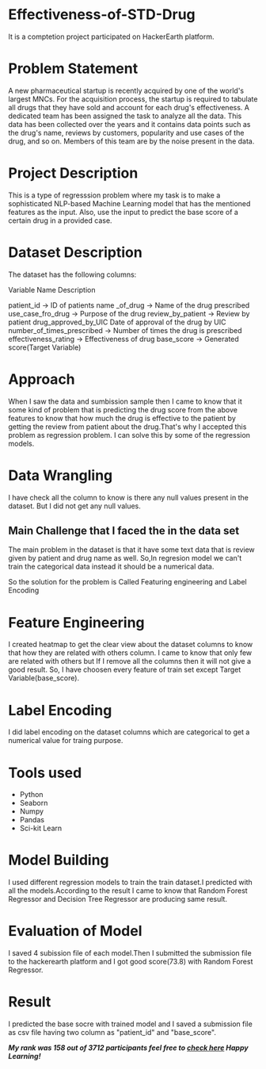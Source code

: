 # Effectiveness-of-STD-Drug
It is a comptetion project participated on HackerEarth platform. 

# Problem Statement
A new pharmaceutical startup is recently acquired by one of the world's largest MNCs. For the acquisition process, the startup is required to tabulate all drugs that they have sold and account for each drug's effectiveness. A dedicated team has been assigned the task to analyze all the data. This data has been collected over the years and it contains data points such as the drug's name, reviews by customers, popularity and use cases of the drug, and so on. Members of this team are by the noise present in the data.

# Project Description
This is a type of regresssion problem where
my task is to make a sophisticated NLP-based Machine Learning model that has the mentioned features as the input. Also, use the input to predict the base score of a certain drug in a provided case.

# Dataset Description

The dataset has the following columns:

Variable Name			Description

patient_id		->	ID of patients
name _of_drug		->	Name of the drug prescribed
use_case_fro_drug	->	Purpose of the drug
review_by_patient	->	Review by patient
drug_approved_by_UIC		Date of approval of the drug by UIC
number_of_times_prescribed  ->	Number of times the drug is prescribed
effectiveness_rating	    ->	Effectiveness of drug
base_score		    ->	Generated score(Target Variable)

# Approach

When I saw the data and sumbission sample then I came to know that it some kind of problem that is predicting the drug score from the above features to know that how much the drug is effective to the patient by getting the review from patient about the drug.That's why I accepted this problem as regression problem. I can solve this by some of the regression models.

# Data Wrangling
I have check all the column to know is there any null values present in the dataset. But I did not get any null values.

## Main Challenge that I faced the in the data set
The main problem in the dataset is that it have some text data that is review given by patient and drug name as well.
So,In regresion model we can't train the categorical data instead it should be a numerical data. 
 
So the solution for the problem is Called Featuring engineering and Label Encoding 

# Feature Engineering
I created heatmap to get the clear view about the dataset columns to know that how they are related with others column.
I came to know that only few are related with others but If I remove all the columns then it will not give a good result. 
So, I have choosen every feature of train set except Target Variable(base_score).

# Label Encoding
I did label encoding on the dataset columns which are categorical to get a numerical value for traing purpose.

# Tools used
- Python
- Seaborn
- Numpy
- Pandas
- Sci-kit Learn

# Model Building
I used different regression models to train the train dataset.I predicted with all the models.According to the result I came to know that Random Forest Regressor and Decision Tree Regressor are producing same result. 

# Evaluation of Model
I saved 4 subission file of each model.Then I submitted the submission file to the hackerearth platform and I got good score(73.8) with Random Forest Regressor.


# Result
I predicted the base socre with trained model and I saved a submission file as csv file having two column as "patient_id" and "base_score".

***My rank was 158 out of 3712 participants feel free to [check here](https://www.hackerearth.com/challenges/competitive/hackerearth-machine-learning-challenge-std-drug-effectiveness/leaderboard/effectiveness-of-std-drugs-cc3e4cc9/page/4/#)
Happy Learning!***








